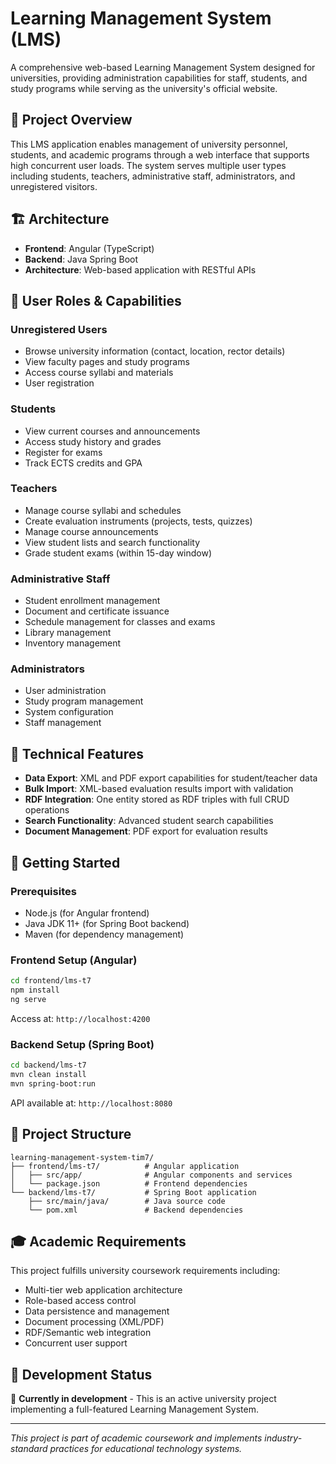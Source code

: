 # Learning Management System (LMS)

A comprehensive web-based Learning Management System designed for universities, providing administration capabilities for staff, students, and study programs while serving as the university's official website.

## 🎯 Project Overview

This LMS application enables management of university personnel, students, and academic programs through a web interface that supports high concurrent user loads. The system serves multiple user types including students, teachers, administrative staff, administrators, and unregistered visitors.

## 🏗️ Architecture

- **Frontend**: Angular (TypeScript)
- **Backend**: Java Spring Boot
- **Architecture**: Web-based application with RESTful APIs

## 👥 User Roles & Capabilities

### Unregistered Users

- Browse university information (contact, location, rector details)
- View faculty pages and study programs
- Access course syllabi and materials
- User registration

### Students

- View current courses and announcements
- Access study history and grades
- Register for exams
- Track ECTS credits and GPA

### Teachers

- Manage course syllabi and schedules
- Create evaluation instruments (projects, tests, quizzes)
- Manage course announcements
- View student lists and search functionality
- Grade student exams (within 15-day window)

### Administrative Staff

- Student enrollment management
- Document and certificate issuance
- Schedule management for classes and exams
- Library management
- Inventory management

### Administrators

- User administration
- Study program management
- System configuration
- Staff management

## 🔧 Technical Features

- **Data Export**: XML and PDF export capabilities for student/teacher data
- **Bulk Import**: XML-based evaluation results import with validation
- **RDF Integration**: One entity stored as RDF triples with full CRUD operations
- **Search Functionality**: Advanced student search capabilities
- **Document Management**: PDF export for evaluation results

## 🚀 Getting Started

### Prerequisites

- Node.js (for Angular frontend)
- Java JDK 11+ (for Spring Boot backend)
- Maven (for dependency management)

### Frontend Setup (Angular)

```bash
cd frontend/lms-t7
npm install
ng serve
```

Access at: `http://localhost:4200`

### Backend Setup (Spring Boot)

```bash
cd backend/lms-t7
mvn clean install
mvn spring-boot:run
```

API available at: `http://localhost:8080`

## 📁 Project Structure

```
learning-management-system-tim7/
├── frontend/lms-t7/          # Angular application
│   ├── src/app/              # Angular components and services
│   └── package.json          # Frontend dependencies
└── backend/lms-t7/           # Spring Boot application
    ├── src/main/java/        # Java source code
    └── pom.xml               # Backend dependencies
```

## 🎓 Academic Requirements

This project fulfills university coursework requirements including:

- Multi-tier web application architecture
- Role-based access control
- Data persistence and management
- Document processing (XML/PDF)
- RDF/Semantic web integration
- Concurrent user support

## 📝 Development Status

🚧 **Currently in development** - This is an active university project implementing a full-featured Learning Management System.

---

_This project is part of academic coursework and implements industry-standard practices for educational technology systems._
